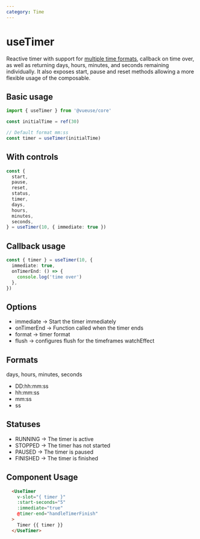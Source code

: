 ```yaml
---
category: Time
---
```


# useTimer

Reactive timer with support for [multiple time formats](https://www.w3.org/TR/NOTE-datetime), callback on time over, as well as returning days, hours, minutes, and seconds remaining individually. It also exposes start, pause and reset methods allowing a more flexible usage of the composable.

## Basic usage

```ts
import { useTimer } from '@vueuse/core'

const initialTime = ref(30)

// Default format mm:ss
const timer = useTimer(initialTime)
```

## With controls
```ts
const {
  start,
  pause,
  reset,
  status,
  timer,
  days,
  hours,
  minutes,
  seconds,
} = useTimer(10, { immediate: true })
```

## Callback usage
```ts
const { timer } = useTimer(10, {
  immediate: true,
  onTimerEnd: () => {
    console.log('time over')
  },
})
```
## Options
- immediate -> Start the timer immediately
- onTimerEnd -> Function called when the timer ends
- format -> timer format
- flush -> configures flush for the timeframes watchEffect

## Formats
days, hours, minutes, seconds
- DD:hh:mm:ss 
- hh:mm:ss
- mm:ss
- ss 

## Statuses

- RUNNING -> The timer is active
- STOPPED -> The timer has not started
- PAUSED -> The timer is paused
- FINISHED -> The timer is finished

## Component Usage

```html
  <UseTimer
    v-slot="{ timer }"
    :start-seconds="5"
    :immediate="true"
    @timer-end="handleTimerFinish"
  > 
    Timer {{ timer }}
  </UseTimer>
```

